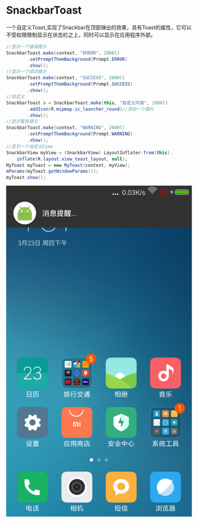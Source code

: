 # SnackbarToast
一个自定义Toast,实现了Snackbar在顶部弹出的效果，具有Toast的属性，它可以不受权限限制显示在状态栏之上，同时可以显示在应用程序外部。<br>
```java
//显示一个错误提示
SnackbarToast.make(context, "ERROR", 2000l)
        .setPromptThemBackground(Prompt.ERROR)
        .show();
//显示一个成功提示
SnackbarToast.make(context, "SUCCESS", 2000l)
        .setPromptThemBackground(Prompt.SUCCESS)
        .show();
//自定义
SnackbarToast s = SnackbarToast.make(this, "自定义内容", 2000l)
        .addIcon(R.mipmap.ic_launcher_round)//添加一个图片
        .show();
//显示警告提示
SnackbarToast.make(context, "WARNING", 2000l)
        .setPromptThemBackground(Prompt.WARNING)
        .show();
//显示一个自定义View
SnackbarView myView = (SnackbarView) LayoutInflater.from(this).
    inflate(R.layout.view_toast_layout, null);
MyToast myToast = new MyToast(context, myView);
mParams(myToast.getWindowParams());
myToast.show();
```
![](https://github.com/ShenHaiyi/SnackbarToast/blob/master/screenshot.png)
            
